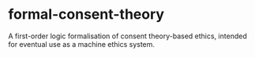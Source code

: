 formal-consent-theory
=====================

A first-order logic formalisation of consent theory-based ethics, intended for eventual use as a machine ethics system.